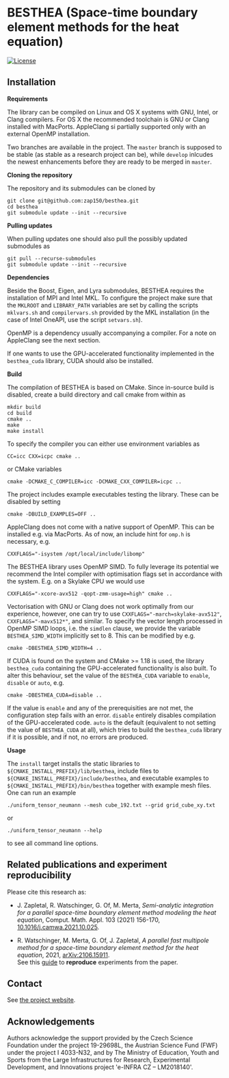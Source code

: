 BESTHEA (Space-time boundary element methods for the heat equation)
===================================================================

[![License](https://img.shields.io/badge/License-BSD%203--Clause-blue.svg)](https://opensource.org/licenses/BSD-3-Clause)

## Installation

**Requirements**

The library can be compiled on Linux and OS X systems with GNU, Intel, or Clang compilers. For OS X the recommended toolchain is GNU or Clang installed with MacPorts. AppleClang si partially supported only with an external OpenMP installation.

Two branches are available in the project. The `master` branch is supposed to be stable (as stable as a research project can be), while `develop` inlcudes the newest enhancements before they are ready to be merged in `master`.

**Cloning the repository**

The repository and its submodules can be cloned by
```
git clone git@github.com:zap150/besthea.git
cd besthea
git submodule update --init --recursive
```

**Pulling updates**

When pulling updates one should also pull the possibly updated submodules as
```
git pull --recurse-submodules
git submodule update --init --recursive
```

**Dependencies**

Beside the Boost, Eigen, and Lyra submodules, BESTHEA requires the installation of MPI and Intel MKL. To configure the project make sure that the `MKLROOT` and `LIBRARY_PATH` variables are set by calling the scripts `mklvars.sh` and `compilervars.sh` provided by the MKL installation (in the case of Intel OneAPI, use the script `setvars.sh`).

OpenMP is a dependency usually accompanying a compiler. For a note on AppleClang see the next section.

If one wants to use the GPU-accelerated functionality implemented in the `besthea_cuda` library, CUDA should also be installed.

**Build**

The compilation of BESTHEA is based on CMake. Since in-source build is disabled, create a build directory and call cmake from within as
```
mkdir build
cd build
cmake ..
make
make install
```
To specify the compiler you can either use environment variables as
```
CC=icc CXX=icpc cmake ..
```
or CMake variables
```
cmake -DCMAKE_C_COMPILER=icc -DCMAKE_CXX_COMPILER=icpc ..
```

The project includes example executables testing the library. These can be disabled by setting
```
cmake -DBUILD_EXAMPLES=OFF ..
```

AppleClang does not come with a native support of OpenMP. This can be installed e.g. via MacPorts. As of now, an include hint for `omp.h` is necessary, e.g.
```
CXXFLAGS="-isystem /opt/local/include/libomp"
```

The BESTHEA library uses OpenMP SIMD. To fully leverage its potential we recommend the Intel compiler with optimisation flags set in accordance with the system. E.g. on a Skylake CPU we would use
```
CXXFLAGS="-xcore-avx512 -qopt-zmm-usage=high" cmake ..
```
Vectorisation with GNU or Clang does not work optimally from our experience, however, one can try to use `CXXFLAGS="-march=skylake-avx512"`, `CXXFLAGS="-mavx512*"`, and similar.
To specify the vector length processed in OpenMP SIMD loops, i.e. the `simdlen` clause, we provide the variable `BESTHEA_SIMD_WIDTH` implicitly set to 8. This can be modified by e.g.
```
cmake -DBESTHEA_SIMD_WIDTH=4 ..
```

If CUDA is found on the system and CMake >= 1.18 is used, the library `besthea_cuda` containing the GPU-accelerated functionality is also built. To alter this behaviour, set the value of the `BESTHEA_CUDA` variable to `enable`, `disable` or `auto`, e.g.
```
cmake -DBESTHEA_CUDA=disable ..
```
If the value is `enable` and any of the prerequisities are not met, the configuration step fails with an error. `disable` entirely disables compilation of the GPU-accelerated code. `auto` is the default (equivalent to not setting the value of `BESTHEA_CUDA` at all), which tries to build the `besthea_cuda` library if it is possible, and if not, no errors are produced.

**Usage**

The `install` target installs the static libraries to `${CMAKE_INSTALL_PREFIX}/lib/besthea`, include files to `${CMAKE_INSTALL_PREFIX}/include/besthea`, and executable examples to `${CMAKE_INSTALL_PREFIX}/bin/besthea` together with example mesh files. One can run an example
```
./uniform_tensor_neumann --mesh cube_192.txt --grid grid_cube_xy.txt
```
or
```
./uniform_tensor_neumann --help
```
to see all command line options.

## Related publications and experiment reproducibility

Please cite this research as:

* J. Zapletal, R. Watschinger, G. Of, M. Merta, *Semi-analytic integration for a parallel space-time boundary element method modeling the heat equation*, Comput. Math. Appl. 103 (2021) 156-170, [10.1016/j.camwa.2021.10.025](https://doi.org/10.1016/j.camwa.2021.10.025).

* R. Watschinger, M. Merta, G. Of, J. Zapletal, *A parallel fast multipole method for a space-time boundary element method for the heat equation*, 2021, [arXiv:2106.15911](https://arxiv.org/abs/2106.15911).\
See this [guide](./examples/distributed_tensor_dirichlet/experiments_parallel_fmm.md) to **reproduce** experiments from the paper.


## Contact

See [the project website](https://sites.google.com/view/besthea/).

## Acknowledgements

Authors acknowledge the support provided by the Czech Science Foundation under the project 19-29698L, the Austrian Science Fund (FWF) under the project I 4033-N32, and by The Ministry of Education, Youth and Sports from the Large Infrastructures for Research, Experimental Development, and Innovations project 'e-INFRA CZ – LM2018140'.
